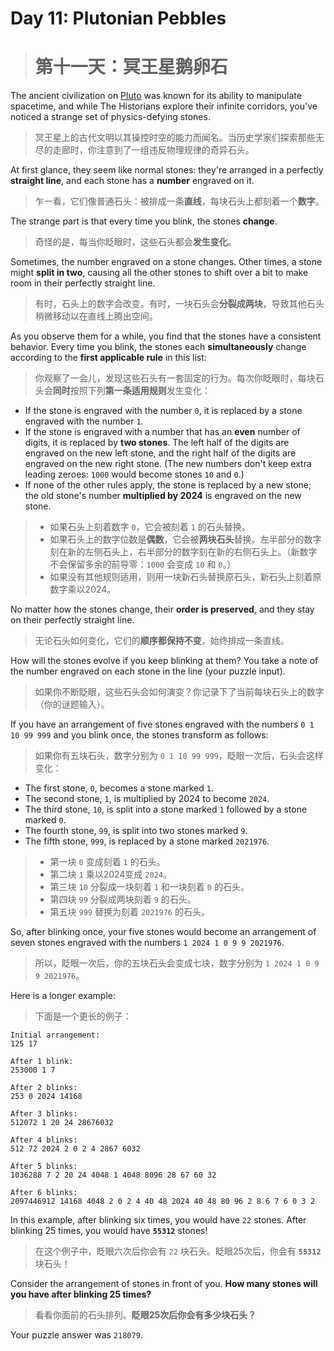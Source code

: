# Day 11: Plutonian Pebbles
> # 第十一天：冥王星鹅卵石

The ancient civilization on [Pluto](https://adventofcode.com/2019/day/20) was known for its ability to manipulate spacetime, and while The Historians explore their infinite corridors, you've noticed a strange set of physics-defying stones.
> 冥王星上的古代文明以其操控时空的能力而闻名。当历史学家们探索那些无尽的走廊时，你注意到了一组违反物理规律的奇异石头。

At first glance, they seem like normal stones: they're arranged in a perfectly **straight line**, and each stone has a **number** engraved on it.
> 乍一看，它们像普通石头：被排成一条**直线**，每块石头上都刻着一个**数字**。

The strange part is that every time you blink, the stones **change**.
> 奇怪的是，每当你眨眼时，这些石头都会**发生变化**。

Sometimes, the number engraved on a stone changes. Other times, a stone might **split in two**, causing all the other stones to shift over a bit to make room in their perfectly straight line.
> 有时，石头上的数字会改变。有时，一块石头会**分裂成两块**，导致其他石头稍微移动以在直线上腾出空间。

As you observe them for a while, you find that the stones have a consistent behavior. Every time you blink, the stones each **simultaneously** change according to the **first applicable rule** in this list:
> 你观察了一会儿，发现这些石头有一套固定的行为。每次你眨眼时，每块石头会**同时**按照下列**第一条适用规则**发生变化：

- If the stone is engraved with the number `0`, it is replaced by a stone engraved with the number `1`.
- If the stone is engraved with a number that has an **even** number of digits, it is replaced by **two stones**. The left half of the digits are engraved on the new left stone, and the right half of the digits are engraved on the new right stone. (The new numbers don't keep extra leading zeroes: `1000` would become stones `10` and `0`.)
- If none of the other rules apply, the stone is replaced by a new stone; the old stone's number **multiplied by 2024** is engraved on the new stone.
> - 如果石头上刻着数字 `0`，它会被刻着 `1` 的石头替换。
> - 如果石头上的数字位数是**偶数**，它会被**两块石头**替换。左半部分的数字刻在新的左侧石头上，右半部分的数字刻在新的右侧石头上。（新数字不会保留多余的前导零：`1000` 会变成 `10` 和 `0`。）
> - 如果没有其他规则适用，则用一块新石头替换原石头，新石头上刻着原数字乘以2024。

No matter how the stones change, their **order is preserved**, and they stay on their perfectly straight line.
> 无论石头如何变化，它们的**顺序都保持不变**，始终排成一条直线。

How will the stones evolve if you keep blinking at them? You take a note of the number engraved on each stone in the line (your puzzle input).
> 如果你不断眨眼，这些石头会如何演变？你记录下了当前每块石头上的数字（你的谜题输入）。

If you have an arrangement of five stones engraved with the numbers `0 1 10 99 999` and you blink once, the stones transform as follows:
> 如果你有五块石头，数字分别为 `0 1 10 99 999`，眨眼一次后，石头会这样变化：

- The first stone, `0`, becomes a stone marked `1`.
- The second stone, `1`, is multiplied by 2024 to become `2024`.
- The third stone, `10`, is split into a stone marked `1` followed by a stone marked `0`.
- The fourth stone, `99`, is split into two stones marked `9`.
- The fifth stone, `999`, is replaced by a stone marked `2021976`.
> - 第一块 `0` 变成刻着 `1` 的石头。
> - 第二块 `1` 乘以2024变成 `2024`。
> - 第三块 `10` 分裂成一块刻着 `1` 和一块刻着 `0` 的石头。
> - 第四块 `99` 分裂成两块刻着 `9` 的石头。
> - 第五块 `999` 替换为刻着 `2021976` 的石头。

So, after blinking once, your five stones would become an arrangement of seven stones engraved with the numbers `1 2024 1 0 9 9 2021976`.
> 所以，眨眼一次后，你的五块石头会变成七块，数字分别为 `1 2024 1 0 9 9 2021976`。

Here is a longer example:
> 下面是一个更长的例子：

```
Initial arrangement:
125 17

After 1 blink:
253000 1 7

After 2 blinks:
253 0 2024 14168

After 3 blinks:
512072 1 20 24 28676032

After 4 blinks:
512 72 2024 2 0 2 4 2867 6032

After 5 blinks:
1036288 7 2 20 24 4048 1 4048 8096 28 67 60 32

After 6 blinks:
2097446912 14168 4048 2 0 2 4 40 48 2024 40 48 80 96 2 8 6 7 6 0 3 2
```

In this example, after blinking six times, you would have `22` stones. After blinking 25 times, you would have **`55312`** stones!
> 在这个例子中，眨眼六次后你会有 `22` 块石头。眨眼25次后，你会有 **`55312`** 块石头！

Consider the arrangement of stones in front of you. **How many stones will you have after blinking 25 times?**
> 看看你面前的石头排列。**眨眼25次后你会有多少块石头？**

Your puzzle answer was `218079`.
